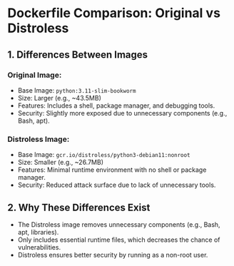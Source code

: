 # Dockerfile Comparison: Original vs Distroless

## 1. Differences Between Images
### Original Image:
- Base Image: `python:3.11-slim-bookworm `
- Size: Larger (e.g., ~43.5MB)
- Features: Includes a shell, package manager, and debugging tools.
- Security: Slightly more exposed due to unnecessary components (e.g., Bash, apt).

### Distroless Image:
- Base Image: `gcr.io/distroless/python3-debian11:nonroot`
- Size: Smaller (e.g., ~26.7MB)
- Features: Minimal runtime environment with no shell or package manager.
- Security: Reduced attack surface due to lack of unnecessary tools.

## 2. Why These Differences Exist
- The Distroless image removes unnecessary components (e.g., Bash, apt, libraries).
- Only includes essential runtime files, which decreases the chance of vulnerabilities.
- Distroless ensures better security by running as a non-root user.

